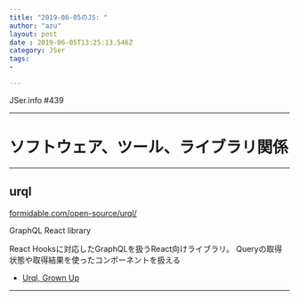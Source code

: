 ```yaml
---
title: "2019-06-05のJS: "
author: "azu"
layout: post
date : 2019-06-05T13:25:13.546Z
category: JSer
tags:
-

---
```


JSer.info #439

----

<h1 class="site-genre">ソフトウェア、ツール、ライブラリ関係</h1>

----

## urql
[formidable.com/open-source/urql/](https://formidable.com/open-source/urql/ "urql")
<p class="jser-tags jser-tag-icon"><span class="jser-tag">GraphQL</span> <span class="jser-tag">React</span> <span class="jser-tag">library</span></p>

React Hooksに対応したGraphQLを扱うReact向けライブラリ。
Queryの取得状態や取得結果を使ったコンポーネントを扱える

- [Urql, Grown Up](https://formidable.com/open-source/urql/ "Urql, Grown Up")

----
